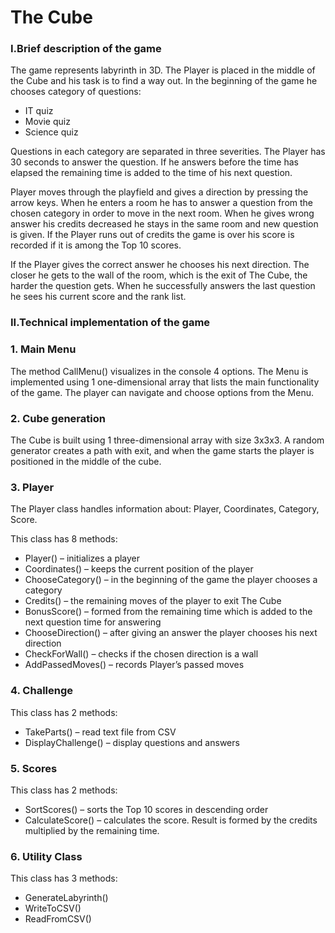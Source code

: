 ﻿The Cube
====================
### I.Brief description of the game

The game represents labyrinth in 3D. The Player is placed in the middle of the Cube and his task is to find a way out. In the beginning of the game he chooses category of questions:
*	IT quiz
*	Movie quiz
*	Science quiz

Questions in each category are separated in three severities. The Player has 30 seconds to
answer the question. If he answers before the time has elapsed the remaining time is added to the time
of his next question.

Player moves through the playfield and gives a direction by pressing the arrow keys. When he
enters a room he has to answer a question from the chosen category in order to move in the next room.
When he gives wrong answer his credits decreased he stays in the same room and new question is given.
If the Player runs out of credits the game is over his score is recorded if it is among the Top 10 scores.

If the Player gives the correct answer he chooses his next direction. The closer he gets to the wall of the room, 
which is the exit of The Cube, the harder the question gets. 
When he successfully answers the last question he sees his current score and the rank list.

### II.Technical implementation of the game

### 1. Main Menu
The method CallMenu() visualizes in the console 4 options. The Menu is implemented using
1 one-dimensional array that lists the main functionality of the game. The player can navigate and
choose options from the Menu.

### 2. Cube generation
The Cube is built using 1 three-dimensional array with size 3x3x3. A random generator creates a
path with exit, and when the game starts the player is positioned in the middle of the cube.

### 3. Player
The Player class handles information about: Player, Coordinates, Category, Score.

This class has 8 methods:

* Player() – initializes a player
* Coordinates() – keeps the current position of the player
* ChooseCategory() – in the beginning of the game the player chooses a category
* Credits() –  the remaining moves of the player to exit The Cube
* BonusScore() – formed from the remaining time which is added to the next question time for answering
* ChooseDirection() – after giving an answer the player chooses his next direction
* CheckForWall() – checks if the chosen direction is a wall
* AddPassedMoves() – records Player’s passed moves 

### 4. Challenge

This class has 2 methods:

* TakeParts() – read text file from CSV
* DisplayChallenge() – display questions and answers

### 5. Scores

This class has 2 methods:

* SortScores() – sorts the Top 10 scores in descending order
* CalculateScore() – calculates the score. Result is formed by the credits multiplied by the remaining time.

### 6. Utility Class

This class has 3 methods:

* GenerateLabyrinth()
* WriteToCSV() 
* ReadFromCSV()